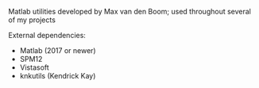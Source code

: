 Matlab utilities developed by Max van den Boom; used throughout several of my projects


External dependencies:

- Matlab (2017 or newer)
- SPM12
- Vistasoft
- knkutils (Kendrick Kay)
